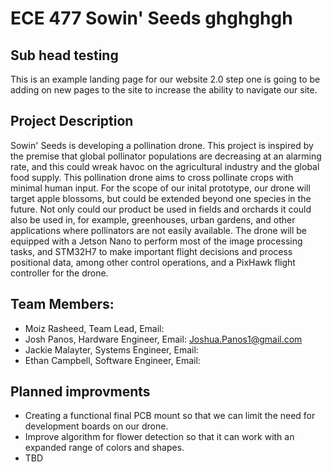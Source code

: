 # ECE 477 Sowin' Seeds ghghghgh

## Sub head testing

This is an example landing page for our website 2.0 step one is going to be adding on new pages to the site to increase the ability to navigate our site.

## Project Description

Sowin' Seeds is developing a pollination drone. This project is inspired by the premise that global pollinator populations are decreasing at an alarming rate, and this could wreak havoc on the agricultural industry and the global food supply. This pollination drone aims to cross pollinate crops with minimal human input. For the scope of our inital prototype, our drone will target apple blossoms, but could be extended beyond one species in the future. Not only could our product be used in fields and orchards it could also be used in, for example, greenhouses, urban gardens, and other applications where pollinators are not easily available. The drone will be equipped with a Jetson Nano to perform most of the image processing tasks, and STM32H7 to make important flight decisions and process positional data, among other control operations, and a PixHawk flight controller for the drone.

## Team Members:

  - Moiz Rasheed, Team Lead, Email: 
  - Josh Panos, Hardware Engineer, Email: Joshua.Panos1@gmail.com
  - Jackie Malayter, Systems Engineer, Email: 
  - Ethan Campbell, Software Engineer, Email:
  
  
## Planned improvments

  - Creating a functional final PCB mount so that we can limit the need for development boards on our drone.
  - Improve algorithm for flower detection so that it can work with an expanded range of colors and shapes. 
  - TBD

  

